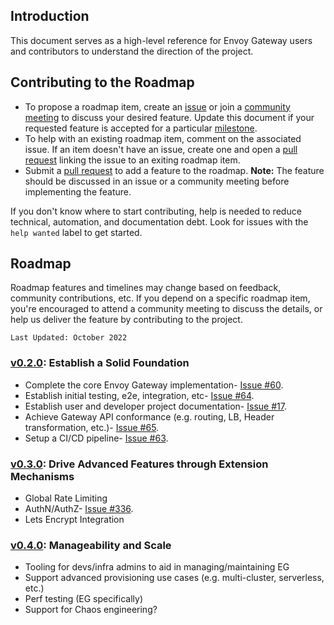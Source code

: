## Introduction

This document serves as a high-level reference for Envoy Gateway users and contributors to understand the direction of
the project.

## Contributing to the Roadmap

- To propose a roadmap item, create an [issue][issue] or join a [community meeting][meeting] to discuss your desired
  feature. Update this document if your requested feature is accepted for a particular [milestone][milestones].
- To help with an existing roadmap item, comment on the associated issue. If an item doesn't have an issue, create one
  and open a [pull request][PR] linking the issue to an exiting roadmap item.
- Submit a [pull request][PR] to add a feature to the roadmap. __Note:__ The feature should be discussed in an issue or
  a community meeting before implementing the feature.

If you don't know where to start contributing, help is needed to reduce technical, automation, and documentation debt.
Look for issues with the `help wanted` label to get started.

## Roadmap
Roadmap features and timelines may change based on feedback, community contributions, etc. If you depend on a specific
roadmap item, you're encouraged to attend a community meeting to discuss the details, or help us deliver the feature by
contributing to the project.

`Last Updated: October 2022`

### [v0.2.0][v0.2.0]: Establish a Solid Foundation
- Complete the core Envoy Gateway implementation- [Issue #60][60].
- Establish initial testing, e2e, integration, etc- [Issue #64][64].
- Establish user and developer project documentation- [Issue #17][17].
- Achieve Gateway API conformance (e.g. routing, LB, Header transformation, etc.)- [Issue #65][65].
- Setup a CI/CD pipeline- [Issue #63][63].

### [v0.3.0][v0.3.0]: Drive Advanced Features through Extension Mechanisms
- Global Rate Limiting
- AuthN/AuthZ- [Issue #336][336].
- Lets Encrypt Integration

### [v0.4.0][v0.4.0]: Manageability and Scale
- Tooling for devs/infra admins to aid in managing/maintaining EG
- Support advanced provisioning use cases (e.g. multi-cluster, serverless, etc.)
- Perf testing (EG specifically)
- Support for Chaos engineering?

[eg_board]: https://github.com/orgs/envoyproxy/projects/1/views/1?layout=board
[issue]: https://github.com/envoyproxy/gateway/issues
[meeting]: https://docs.google.com/document/d/1leqwsHX8N-XxNEyTflYjRur462ukFxd19Rnk3Uzy55I/edit?usp=sharing
[pr]: https://github.com/envoyproxy/gateway/compare
[milestones]: https://github.com/envoyproxy/gateway/milestones
[v0.2.0]: https://github.com/envoyproxy/gateway/milestone/1
[v0.3.0]: https://github.com/envoyproxy/gateway/milestone/9
[v0.4.0]: https://github.com/envoyproxy/gateway/milestone/10
[60]: https://github.com/envoyproxy/gateway/issues/60
[64]: https://github.com/envoyproxy/gateway/issues/64
[17]: https://github.com/envoyproxy/gateway/issues/17
[65]: https://github.com/envoyproxy/gateway/issues/65
[63]: https://github.com/envoyproxy/gateway/issues/63
[336]: https://github.com/envoyproxy/gateway/issues/336
